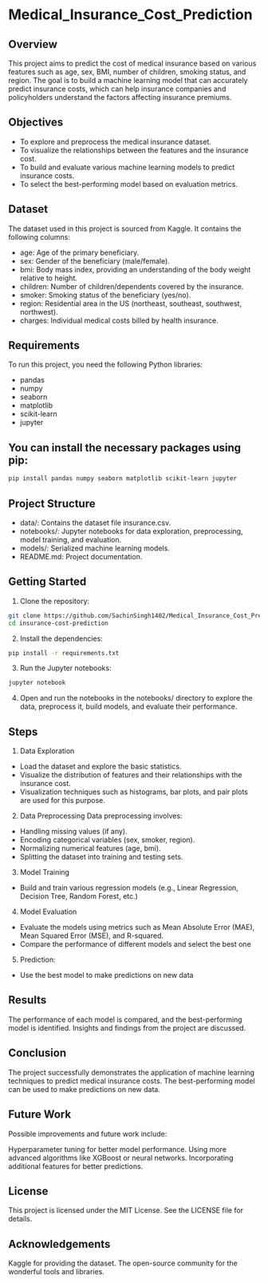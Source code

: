 # Medical_Insurance_Cost_Prediction

## Overview

This project aims to predict the cost of medical insurance based on various features such as age, sex, BMI, number of children, smoking status, and region. The goal is to build a machine learning model that can accurately predict insurance costs, which can help insurance companies and policyholders understand the factors affecting insurance premiums.

## Objectives
- To explore and preprocess the medical insurance dataset.
- To visualize the relationships between the features and the insurance cost.
- To build and evaluate various machine learning models to predict insurance costs.
- To select the best-performing model based on evaluation metrics.

## Dataset
The dataset used in this project is sourced from Kaggle. It contains the following columns:

- age: Age of the primary beneficiary.
- sex: Gender of the beneficiary (male/female).
- bmi: Body mass index, providing an understanding of the body weight relative to height.
- children: Number of children/dependents covered by the insurance.
- smoker: Smoking status of the beneficiary (yes/no).
- region: Residential area in the US (northeast, southeast, southwest, northwest).
- charges: Individual medical costs billed by health insurance.

## Requirements
To run this project, you need the following Python libraries:

- pandas
- numpy
- seaborn
- matplotlib
- scikit-learn
- jupyter

## You can install the necessary packages using pip:

```sh
pip install pandas numpy seaborn matplotlib scikit-learn jupyter
```

## Project Structure
- data/: Contains the dataset file insurance.csv.
- notebooks/: Jupyter notebooks for data exploration, preprocessing, model training, and evaluation.
- models/: Serialized machine learning models.
- README.md: Project documentation.

## Getting Started
1. Clone the repository:
```sh
git clone https://github.com/SachinSingh1402/Medical_Insurance_Cost_Prediction.git
cd insurance-cost-prediction
```
2. Install the dependencies:
```sh
pip install -r requirements.txt
```
3. Run the Jupyter notebooks:
```sh
jupyter notebook
```
4. Open and run the notebooks in the notebooks/ directory to explore the data, preprocess it, build models, and evaluate their performance.

## Steps
1. Data Exploration
- Load the dataset and explore the basic statistics.
- Visualize the distribution of features and their relationships with the insurance cost.
- Visualization techniques such as histograms, bar plots, and pair plots are used for this purpose.

2. Data Preprocessing
Data preprocessing involves:

- Handling missing values (if any).
- Encoding categorical variables (sex, smoker, region).
- Normalizing numerical features (age, bmi).
- Splitting the dataset into training and testing sets.

3. Model Training 
- Build and train various regression models (e.g., Linear Regression, Decision Tree, Random Forest, etc.)

4. Model Evaluation
- Evaluate the models using metrics such as Mean Absolute Error (MAE), Mean Squared Error (MSE), and R-squared.
- Compare the performance of different models and select the best one

5. Prediction:
- Use the best model to make predictions on new data

## Results
The performance of each model is compared, and the best-performing model is identified. Insights and findings from the project are discussed.

## Conclusion
The project successfully demonstrates the application of machine learning techniques to predict medical insurance costs. The best-performing model can be used to make predictions on new data.

## Future Work
Possible improvements and future work include:

Hyperparameter tuning for better model performance.
Using more advanced algorithms like XGBoost or neural networks.
Incorporating additional features for better predictions.

## License
This project is licensed under the MIT License. See the LICENSE file for details.

## Acknowledgements
Kaggle for providing the dataset.
The open-source community for the wonderful tools and libraries.
